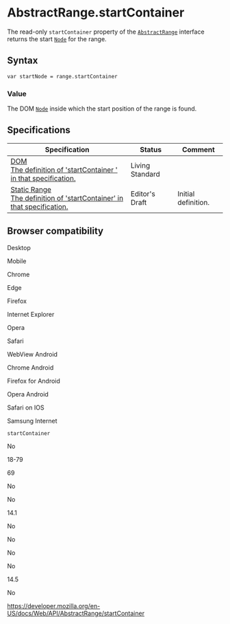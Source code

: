 # AbstractRange.startContainer

The read-only `startContainer` property of the [`AbstractRange`](../abstractrange) interface returns the start [`Node`](../node) for the range.

## Syntax

    var startNode = range.startContainer

### Value

The DOM [`Node`](../node) inside which the start position of the range is found.

## Specifications

<table><thead><tr class="header"><th>Specification</th><th>Status</th><th>Comment</th></tr></thead><tbody><tr class="odd"><td><a href="https://dom.spec.whatwg.org/#dom-range-startcontainer">DOM<br />
<span class="small">The definition of 'startContainer ' in that specification.</span></a></td><td><span class="spec-living">Living Standard</span></td><td></td></tr><tr class="even"><td><a href="https://w3c.github.io/staticrange/#dom-AbstractRange-startcontainer">Static Range<br />
<span class="small">The definition of 'startContainer' in that specification.</span></a></td><td><span class="spec-ed">Editor's Draft</span></td><td>Initial definition.</td></tr></tbody></table>

## Browser compatibility

Desktop

Mobile

Chrome

Edge

Firefox

Internet Explorer

Opera

Safari

WebView Android

Chrome Android

Firefox for Android

Opera Android

Safari on IOS

Samsung Internet

`startContainer`

No

18-79

69

No

No

14.1

No

No

No

No

14.5

No

<a href="https://developer.mozilla.org/en-US/docs/Web/API/AbstractRange/startContainer" class="_attribution-link">https://developer.mozilla.org/en-US/docs/Web/API/AbstractRange/startContainer</a>
